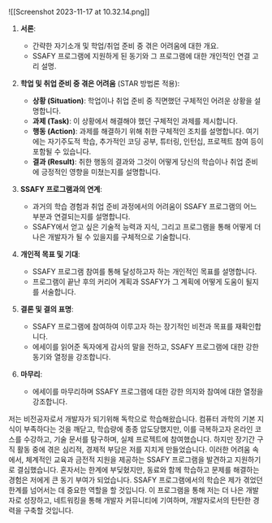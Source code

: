 ![[Screenshot 2023-11-17 at 10.32.14.png]]
1. **서론**:
   - 간략한 자기소개 및 학업/취업 준비 중 겪은 어려움에 대한 개요.
   - SSAFY 프로그램에 지원하게 된 동기와 그 프로그램에 대한 개인적인 연결 고리 설명.

2. **학업 및 취업 준비 중 겪은 어려움** (STAR 방법론 적용):
   - **상황 (Situation)**: 학업이나 취업 준비 중 직면했던 구체적인 어려운 상황을 설명합니다.
   - **과제 (Task)**: 이 상황에서 해결해야 했던 구체적인 과제를 제시합니다.
   - **행동 (Action)**: 과제를 해결하기 위해 취한 구체적인 조치를 설명합니다. 여기에는 자기주도적 학습, 추가적인 코딩 공부, 튜터링, 인턴십, 프로젝트 참여 등이 포함될 수 있습니다.
   - **결과 (Result)**: 취한 행동의 결과와 그것이 어떻게 당신의 학습이나 취업 준비에 긍정적인 영향을 미쳤는지를 설명합니다.

3. **SSAFY 프로그램과의 연계**:
   - 과거의 학습 경험과 취업 준비 과정에서의 어려움이 SSAFY 프로그램의 어느 부분과 연결되는지를 설명합니다.
   - SSAFY에서 얻고 싶은 기술적 능력과 지식, 그리고 프로그램을 통해 어떻게 더 나은 개발자가 될 수 있을지를 구체적으로 기술합니다.

4. **개인적 목표 및 기대**:
   - SSAFY 프로그램 참여를 통해 달성하고자 하는 개인적인 목표를 설명합니다.
   - 프로그램이 끝난 후의 커리어 계획과 SSAFY가 그 계획에 어떻게 도움이 될지를 서술합니다.

5. **결론 및 결의 표명**:
   - SSAFY 프로그램에 참여하여 이루고자 하는 장기적인 비전과 목표를 재확인합니다.
   - 에세이를 읽어준 독자에게 감사의 말을 전하고, SSAFY 프로그램에 대한 강한 동기와 열정을 강조합니다.

1. **마무리**:
   - 에세이를 마무리하며 SSAFY 프로그램에 대한 강한 의지와 참여에 대한 열정을 강조합니다.



저는 비전공자로서 개발자가 되기위해 독학으로 학습해왔습니다. 컴퓨터 과학의 기본 지식이 부족하다는 것을 깨닫고, 학습량에 종종 압도당했지만, 이를 극복하고자 온라인 코스를 수강하고, 기술 문서를 탐구하며, 실제 프로젝트에 참여했습니다. 하지만 장기간 구직 활동 중에 겪은 심리적, 경제적 부담은 저를 지치게 만들었습니다. 이러한 어려움 속에서, 체계적인 교육과 금전적 지원을 제공하는 SSAFY 프로그램을 발견하고 지원하기로 결심했습니다. 혼자서는 한계에 부딪혔지만, 동료와 함께 학습하고 문제를 해결하는 경험은 저에게 큰 동기 부여가 되었습니다. SSAFY 프로그램에서의 학습은 제가 겪었던 한계를 넘어서는 데 중요한 역할을 할 것입니다. 이 프로그램을 통해 저는 더 나은 개발자로 성장하고, 네트워킹을 통해 개발자 커뮤니티에 기여하며, 개발자로서의 탄탄한 경력을 구축할 것입니다.